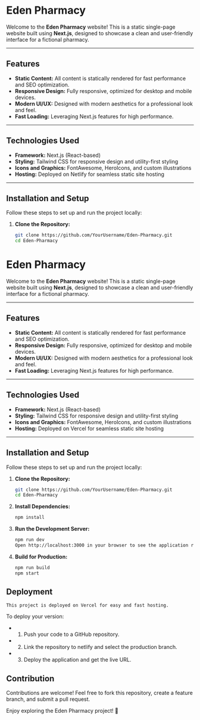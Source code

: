 # Eden Pharmacy

Welcome to the **Eden Pharmacy** website! This is a static single-page website built using **Next.js**, designed to showcase a clean and user-friendly interface for a fictional pharmacy.

---

## Features

- **Static Content:** All content is statically rendered for fast performance and SEO optimization.
- **Responsive Design:** Fully responsive, optimized for desktop and mobile devices.
- **Modern UI/UX:** Designed with modern aesthetics for a professional look and feel.
- **Fast Loading:** Leveraging Next.js features for high performance.

---

## Technologies Used

- **Framework:** Next.js (React-based)
- **Styling:** Tailwind CSS for responsive design and utility-first styling
- **Icons and Graphics:** FontAwesome, HeroIcons, and custom illustrations
- **Hosting:** Deployed on Netlify for seamless static site hosting

---

## Installation and Setup

Follow these steps to set up and run the project locally:

1. **Clone the Repository:**

   ```bash
   git clone https://github.com/YourUsername/Eden-Pharmacy.git
   cd Eden-Pharmacy
   ```

# Eden Pharmacy

Welcome to the **Eden Pharmacy** website! This is a static single-page website built using **Next.js**, designed to showcase a clean and user-friendly interface for a fictional pharmacy.

---

## Features

- **Static Content:** All content is statically rendered for fast performance and SEO optimization.
- **Responsive Design:** Fully responsive, optimized for desktop and mobile devices.
- **Modern UI/UX:** Designed with modern aesthetics for a professional look and feel.
- **Fast Loading:** Leveraging Next.js features for high performance.

---

## Technologies Used

- **Framework:** Next.js (React-based)
- **Styling:** Tailwind CSS for responsive design and utility-first styling
- **Icons and Graphics:** FontAwesome, HeroIcons, and custom illustrations
- **Hosting:** Deployed on Vercel for seamless static site hosting

---

## Installation and Setup

Follow these steps to set up and run the project locally:

1. **Clone the Repository:**

   ```bash
   git clone https://github.com/YourUsername/Eden-Pharmacy.git
   cd Eden-Pharmacy

   ```

2. **Install Dependencies:**

   ```bash
   npm install

   ```

3. **Run the Development Server:**

   ```bash
   npm run dev
   Open http://localhost:3000 in your browser to see the application running.

   ```

4. **Build for Production:**
   ```bash
   npm run build
   npm start
   ```

## Deployment

    This project is deployed on Vercel for easy and fast hosting.

To deploy your version:

- 1. Push your code to a GitHub repository.
- 2. Link the repository to netlify and select the production branch.
- 3. Deploy the application and get the live URL.

## Contribution

Contributions are welcome! Feel free to fork this repository, create a feature branch, and submit a pull request.

Enjoy exploring the Eden Pharmacy project! 🚀
